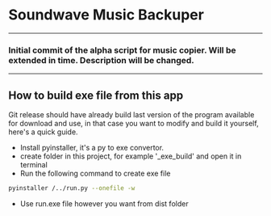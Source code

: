Soundwave Music Backuper
==================================
----------------------------------

### Initial commit of the alpha script for music copier. Will be extended in time. Description will be changed.

----------------------------------

## How to build exe file from this app
Git release should have already build last version of the program available for download and use, in that case you want to modify and build it yourself, here's a quick guide.

- Install pyinstaller, it's a py to exe convertor.
- create folder in this project, for example '_exe_build' and open it in terminal
- Run the following command to create exe file
```bash
pyinstaller /../run.py --onefile -w
```
- Use run.exe file however you want from dist folder
